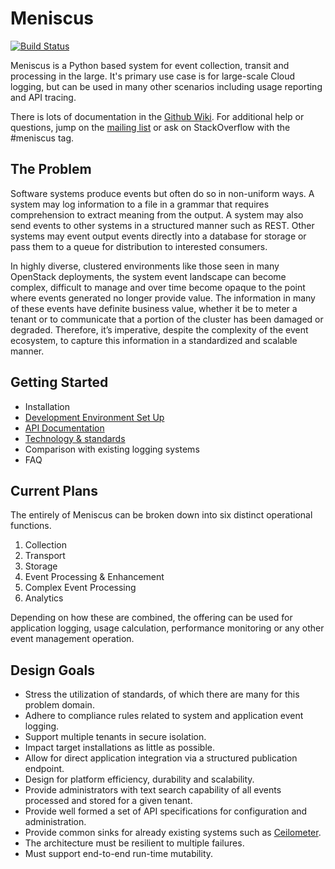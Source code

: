 # Meniscus

[![Build Status](http://166.78.108.142:8080/job/Meniscus/badge/icon)](http://166.78.108.142:8080/job/Meniscus/)

Meniscus is a Python based system for event collection, transit and processing in the large. It's primary use case is for large-scale Cloud logging, but can be used in many other scenarios including usage reporting and API tracing.

There is lots of documentation in the [Github Wiki](https://github.com/ProjectMeniscus/meniscus/wiki). For additional help or questions, jump on the [mailing list](https://groups.google.com/forum/#!forum/meniscus) or ask on StackOverflow with the #meniscus tag. 

## The Problem

Software systems produce events but often do so in non-uniform ways. A system may log information to a file in a grammar that requires comprehension to extract meaning from the output. A system may also send events to other systems in a structured manner such as REST. Other systems may event output events directly into a database for storage or pass them to a queue for distribution to interested consumers.

In highly diverse, clustered environments like those seen in many OpenStack deployments, the system event landscape can become complex, difficult to manage and over time become opaque to the point where events generated no longer provide value. The information in many of these events have definite business value, whether it be to meter a tenant or to communicate that a portion of the cluster has been damaged or degraded. Therefore, it’s imperative, despite the complexity of the event ecosystem, to capture this information in a standardized and scalable manner.

## Getting Started

* Installation
* [Development Environment Set Up](https://github.com/ProjectMeniscus/meniscus/wiki/Creating-a-development-environment-to-work-with-Meniscus)
* [API Documentation](https://github.com/ProjectMeniscus/meniscus/wiki/Tenant-API)
* [Technology & standards](https://github.com/ProjectMeniscus/meniscus/wiki/Technology-and-Standards)
* Comparison with existing logging systems
* FAQ

## Current Plans

The entirely of Meniscus can be broken down into six distinct operational functions. 

1. Collection
2. Transport
3. Storage
4. Event Processing & Enhancement
5. Complex Event Processing
6. Analytics

Depending on how these are combined, the offering can be used for application logging, usage calculation, performance monitoring or any other event management operation.

## Design Goals

* Stress the utilization of standards, of which there are many for this problem domain.
* Adhere to compliance rules related to system and application event logging.
* Support multiple tenants in secure isolation.
* Impact target installations as little as possible.
* Allow for direct application integration via a structured publication endpoint.
* Design for platform efficiency, durability and scalability.
* Provide administrators with text search capability of all events processed and stored for a given tenant.
* Provide well formed a set of API specifications for configuration and administration.
* Provide common sinks for already existing systems such as [Ceilometer](https://wiki.openstack.org/wiki/Ceilometer).
* The architecture must be resilient to multiple failures.
* Must support end-to-end run-time mutability.
